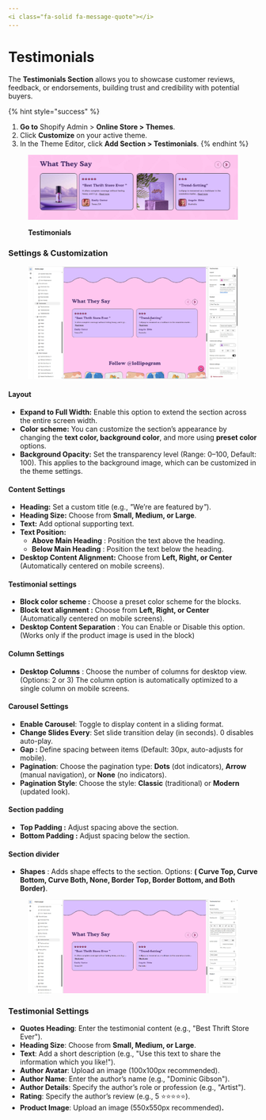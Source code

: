```yaml
---
<i class="fa-solid fa-message-quote"></i>
---
```


# Testimonials

The **Testimonials Section** allows you to showcase customer reviews, feedback, or endorsements, building trust and credibility with potential buyers.

{% hint style="success" %}
1. **Go to** Shopify Admin > **Online Store > Themes**.
2. Click **Customize** on your active theme.
3. In the Theme Editor, click **Add Section > Testimonials**.
{% endhint %}

<figure><img src="../.gitbook/assets/testimonial-01.jpg" alt=""><figcaption><p><strong>Testimonials</strong></p></figcaption></figure>

### **Settings & Customization**

<figure><img src="../.gitbook/assets/testimonial-02.jpg" alt=""><figcaption></figcaption></figure>

#### **Layout** <a href="#layout" id="layout"></a>

* **Expand to Full Width:** Enable this option to extend the section across the entire screen width.
* **Color scheme:** You can customize the section’s appearance by changing the **text color, background color**, and more using **preset color** options.
* **Background Opacity:** Set the transparency level (Range: 0–100, Default: 100). This applies to the background image, which can be customized in the theme settings.

#### **Content Settings**

* **Heading:** Set a custom title (e.g., _"_&#x57;e’re are featured b&#x79;_"_).
* **Heading Size:** Choose from **Small, Medium, or Large**.
* **Text:** Add optional supporting text.
* **Text Position:**
  * **Above Main Heading** : Position the text above the heading.
  * **Below Main Heading** : Position the text below the heading.
* **Desktop Content Alignment:** Choose from **Left, Right, or Center** (Automatically centered on mobile screens).

#### Testimonial settings

* **Block color scheme :** Choose a preset color scheme for the blocks.
* **Block text alignment :** Choose from **Left, Right, or Center** (Automatically centered on mobile screens).
* **Desktop Content Separation** : You can Enable or Disable this option. (Works only if the product image is used in the block)

#### **Column Settings**

* **Desktop Columns** : Choose the number of columns for desktop view. (Options: 2 or 3) The column option is automatically optimized to a single column on mobile screens.

#### **Carousel Settings** <a href="#carousel-settings" id="carousel-settings"></a>

* **Enable Carousel**: Toggle to display content in a sliding format.
* **Change Slides Every**: Set slide transition delay (in seconds). 0 disables auto-play.
* **Gap :** Define spacing between items (Default: 30px, auto-adjusts for mobile).
* **Pagination**: Choose the pagination type: **Dots** (dot indicators), **Arrow** (manual navigation), or **None** (no indicators).
* **Pagination Style**: Choose the style: **Classic** (traditional) or **Modern** (updated look).

#### Section padding <a href="#section-padding" id="section-padding"></a>

* **Top Padding :** Adjust spacing above the section.
* **Bottom Padding :** Adjust spacing below the section.

#### Section divider

* **Shapes** : Adds shape effects to the section. Options: **( Curve Top, Curve Bottom, Curve Both, None, Border Top, Border Bottom, and Both Border)**.

<figure><img src="../.gitbook/assets/testimonial-03.jpg" alt=""><figcaption></figcaption></figure>

### **Testimonial Settings**

* **Quotes Heading**: Enter the testimonial content (e.g., "Best Thrift Store Ever").
* **Heading Size**: Choose from **Small, Medium, or Large**.
* **Text**: Add a short description (e.g., "Use this text to share the information which you like!").
* **Author Avatar**: Upload an image (100x100px recommended).
* **Author Name**: Enter the author’s name (e.g., "Dominic Gibson").
* **Author Details**: Specify the author’s role or profession (e.g., "Artist").
* **Rating**: Specify the author’s review (e.g., 5 ⭐⭐⭐⭐⭐).
* **Product Image**: Upload an image (550x550px recommended)**.**

